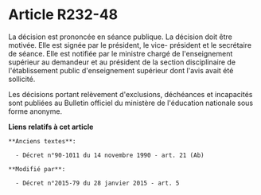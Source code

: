 # Article R232-48

La décision est prononcée en séance publique. La décision doit être motivée. Elle est signée par le président, le vice-
président et le secrétaire de séance. Elle est notifiée par le ministre chargé de l'enseignement supérieur au demandeur et au
président de la section disciplinaire de l'établissement public d'enseignement supérieur dont l'avis avait été sollicité.

Les décisions portant relèvement d'exclusions, déchéances et incapacités sont publiées au Bulletin officiel du ministère de
l'éducation nationale sous forme anonyme.

**Liens relatifs à cet article**

	**Anciens textes**:

	  - Décret n°90-1011 du 14 novembre 1990 - art. 21 (Ab)

	**Modifié par**:

	  - Décret n°2015-79 du 28 janvier 2015 - art. 5

